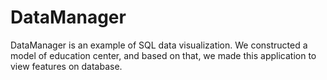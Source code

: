 # DataManager
DataManager is an example of SQL data visualization. We constructed a model of education center, 
and based on that, we made this application to view features on database.
